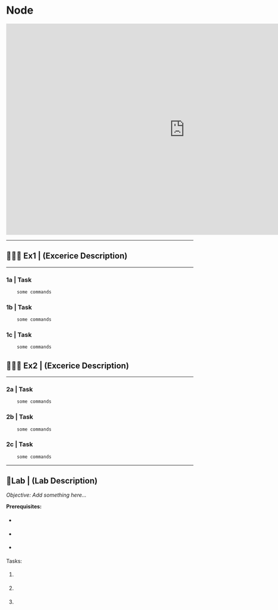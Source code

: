 # Node

<iframe src="https://docs.google.com/presentation/d/e/2PACX-1vTu38fJj0X_NK5B48z6EYILuaj435BbfNPJQajeE7MDhfa1X1xk8hxZrSjikEhXpGp8APGJn7Q8AmzP/embed?start=false&loop=false&delayms=3000" frameborder="0" width="960" height="569" allowfullscreen="true" mozallowfullscreen="true" webkitallowfullscreen="true"></iframe>

---
## 🏋🏽‍♂️ Ex1 | (Excerice Description)
---
### 1a | Task 
```bash
    some commands
```
### 1b | Task 
```bash
    some commands
```
### 1c | Task 
```bash
    some commands
```
## 🏋🏽‍♂️ Ex2 | (Excerice Description)
---
### 2a | Task
```bash
    some commands
```
### 2b | Task
```bash
    some commands
```
### 2c | Task
```bash
    some commands
```
---
## 🔬Lab | (Lab Description)

*Objective: Add something here...*

**Prerequisites:**
- ####
- ####
- ####

Tasks:
1. ####
1. ####
1. ####
